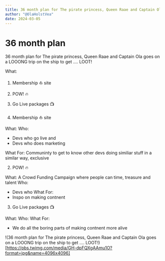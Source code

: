 ```yaml
---
title: 36 month plan for The pirate princess, Queen Raae and Captain Ola goes on a LOOONG trip on the ship to get a ....
author: "@OlaHolstVea"
date: 2024-03-05
---
```




# 36 month plan

36 month plan for The pirate princess, Queen Raae and Captain Ola goes on a LOOONG trip on the ship to get ....  LOOT!


What:
1. Membership ⛵ site
2. POW! 🔥
3. Go Live packages 📺

1. Membership ⛵ site

What:
Who:

- Devs who go live and
- Devs who does marketing

What For: Communinty to get to know other devs doing similiar stuff in a similar way, exclusive

2. POW! 🔥

What: A Crowd Funding Campaign where people can time, treasure and talent
Who:
- Devs who
What For:
- Inspo on making contnent


3. Go Live packages 📺

What:
Who:
What For:
- We do all the boring parts of making contnent more alive

!(36 month plan for The pirate princess, Queen Raae and Captain Ola goes on a LOOONG trip on the ship to get ....  LOOT!)[https://pbs.twimg.com/media/GH-dpFQXgAAmu1O?format=jpg&name=4096x4096]